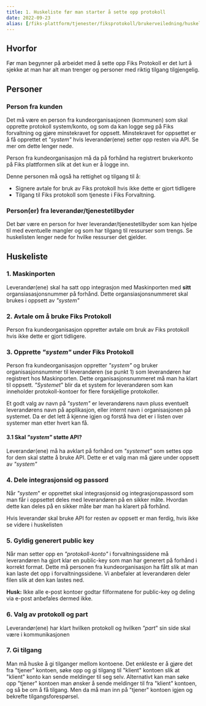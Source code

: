 ```yaml
---
title: 1. Huskeliste før man starter å sette opp protokoll
date: 2022-09-23
alias: [/fiks-plattform/tjenester/fiksprotokoll/brukerveiledning/huskeliste]
---
```


## Hvorfor

Før man begynner på arbeidet med å sette opp Fiks Protokoll er det lurt å sjekke at man har alt man trenger og personer med riktig tilgang tilgjengelig.

## Personer

### Person fra kunden
Det må være en person fra kundeorganisasjonen (kommunen) som skal opprette protokoll system/konto, og som da kan logge seg på Fiks forvaltning og gjøre minstekravet for oppsett.
Minstekravet for oppsettet er å få opprettet et *"system"* hvis leverandør(ene) setter opp resten via API. Se mer om dette lenger nede.

Person fra kundeorganisasjon må da på forhånd ha registrert brukerkonto på Fiks plattformen slik at det kun er å logge inn.

Denne personen må også ha rettighet og tilgang til å:
* Signere avtale for bruk av Fiks protokoll hvis ikke dette er gjort tidligere
* Tilgang til Fiks protokoll som tjeneste i Fiks Forvaltning. 

### Person(er) fra leverandør/tjenestetilbyder
Det bør være en person for hver leverandør/tjenestetilbyder som kan hjelpe til med eventuelle mangler og som har tilgang til ressurser som trengs.
Se huskelisten lenger nede for hvilke ressurser det gjelder. 

## Huskeliste

### 1. Maskinporten
Leverandør(ene) skal ha satt opp integrasjon med Maskinporten med **sitt** organsiasasjonsnummer på forhånd. Dette organsiasjonsnummeret skal brukes i oppsett av *"system"*

### 2. Avtale om å bruke Fiks Protokoll
Person fra kundeorganisasjon oppretter avtale om bruk av Fiks protokoll hvis ikke dette er gjort tidligere.

### 3. Opprette *"system"* under Fiks Protokoll
Person fra kundeorganisasjon oppretter *"system"* og bruker organisasjonsnummer til leverandøren (se punkt 1) som leverandøren har registrert hos Maskinporten. Dette organisasjonsnummeret må man ha klart til oppsett.
*"Systemet*" blir da et system for leverandøren som kan inneholder protokoll-kontoer for flere forskjellige protokoller. 

Et godt valg av navn på *"system"* er leverandørens navn pluss eventuelt leverandørens navn på applikasjon, eller internt navn i organisasjonen på systemet. 
Da er det lett å kjenne igjen og forstå hva det er i listen over systemer man etter hvert kan få.

#### 3.1 Skal *"system"* støtte API?
Leverandør(ene) må ha avklart på forhånd om *"systemet"* som settes opp for dem skal støtte å bruke API. Dette er et valg man må gjøre under oppsett av *"system"* 

### 4. Dele integrasjonsid og passord
Når *"system*" er opprettet skal integrasjonsid og integrasjonspassord som man får i oppsettet deles med leverandøren på en sikker måte. Hvordan dette kan deles på en sikker måte bør man ha klarert på forhånd.

Hvis leverandør skal bruke API for resten av oppsett er man ferdig, hvis ikke se videre i huskelisten

### 5. Gyldig generert public key
Når man setter opp en *"protokoll-konto"* i forvaltningssidene  må leverandøren ha gjort klar en public-key som man har generert på forhånd i korrekt format. 
Dette må personen fra kundeorganisasjon ha fått slik at man kan laste det opp i forvaltningssidene. 
Vi anbefaler at leverandøren deler filen slik at den kan lastes ned.

**Husk:** Ikke alle e-post kontoer godtar filformatene for public-key og deling via e-post anbefales dermed ikke.


### 6. Valg av protokoll og part
Leverandør(ene) har klart hvilken protokoll og hvilken *"part*" sin side skal være i kommunikasjonen

### 7. Gi tilgang
Man må huske å gi tilganger mellom kontoene. Det enkleste er å gjøre det fra "tjener" kontoen, søke opp og gi tilgang til "klient" kontoen slik at "klient" konto kan sende meldinger til seg selv.
Alternativt kan man søke opp "tjener" kontoen man ønsker å sende meldinger til fra "klient" kontoen, og så be om å få tilgang. Men da må man inn på "tjener" kontoen igjen og bekrefte tilgangsforespørsel.